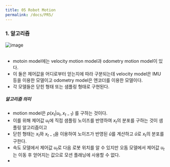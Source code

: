 ```yaml
---
title: 05 Robot Motion
permalink: /docs/PR5/
---
```


### 1. 알고리즘 
![image](https://user-images.githubusercontent.com/57220434/179227602-c80adbac-56d6-4f70-b3c4-3607b35b2b69.png)  
<br>
- motoin model에는 velocity motion model과 odometry motion model이 있다.  
- 이 둘은 제어값을 어디로부터 얻는지에 따라 구분되는데 velocity model은 IMU 등을 이용한 모델이고 odometry model은 엔코더를 이용한 모델이다.  
- 각 모델들은 닫힌 형태 또는 샘플링 형태로 구현된다.  

##### 알고리즘 의미  
- motion model은 $p(x_{t}\vert u_{t},x_{t-1})$ 를 구하는 것이다.  
- 이를 위해 제어값 $u_{t}$에 직접 샘플링 노이즈를 반영하여 $x_{t}$의 분포를 구하는 것이 샘플링 알고리즘이고  
- 닫힌 형태는 $x_{t}$와 $x_{t-1}$을 이용하여 노이즈가 반영된 $\hat{u}$를 계산하고 $\hat{u}$로 $x_{t}$의 분포를 구한다.  
- 속도 모델에서 제어값 $u_{t}$로 다음 로봇 위치를 알 수 있지만 오돔 모델에서 제어값 $u_{t}$는 이동 후 얻어지는 값으로 모션 플래닝에 사용할 수 없다.  
-  
